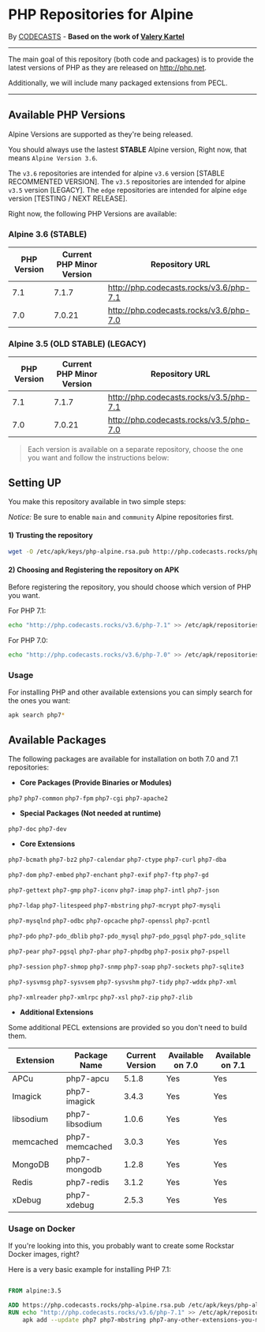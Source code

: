 # PHP Repositories for Alpine

By [CODECASTS](https://codecasts.com.br) - **Based on the work of [Valery Kartel](https://github.com/vakartel)**

---
The main goal of this repository (both code and packages) is to provide the latest versions of PHP as they are released on http://php.net.

Additionally, we will include many packaged extensions from PECL.

---

## Available PHP Versions

Alpine Versions are supported as they're being released. 

You should always use the lastest **STABLE** Alpine version, Right now, that means `Alpine Version 3.6`.

The `v3.6` repositories are intended for alpine `v3.6` version [STABLE RECOMMENTED VERSION].
The `v3.5` repositories are intended for alpine `v3.5` version [LEGACY].
The `edge` repositories are intended for alpine `edge` version [TESTING / NEXT RELEASE].


Right now, the following PHP Versions are available:

### Alpine 3.6 (STABLE)
| PHP Version | Current PHP Minor Version | Repository URL                            |
|-------------|---------------------------|-------------------------------------------|
| 7.1         | 7.1.7                     | http://php.codecasts.rocks/v3.6/php-7.1   |
| 7.0         | 7.0.21                    | http://php.codecasts.rocks/v3.6/php-7.0   |

### Alpine 3.5 (OLD STABLE) (LEGACY)
| PHP Version | Current PHP Minor Version | Repository URL                            |
|-------------|---------------------------|-------------------------------------------|
| 7.1         | 7.1.7                     | http://php.codecasts.rocks/v3.5/php-7.1   |
| 7.0         | 7.0.21                    | http://php.codecasts.rocks/v3.5/php-7.0   |

> Each version is available on a separate repository, choose the one you want and follow the instructions below:

## Setting UP

You make this repository available in two simple steps:

*Notice:* Be sure to enable `main` and `community` Alpine repositories first.

#### 1) Trusting the repository
```bash
wget -O /etc/apk/keys/php-alpine.rsa.pub http://php.codecasts.rocks/php-alpine.rsa.pub
```

#### 2) Choosing and Registering the repository on APK

Before registering the repository, you should choose which version of PHP you want.

For PHP 7.1:

```bash
echo "http://php.codecasts.rocks/v3.6/php-7.1" >> /etc/apk/repositories
```

For PHP 7.0:

```bash
echo "http://php.codecasts.rocks/v3.6/php-7.0" >> /etc/apk/repositories
```

### Usage

For installing PHP and other available extensions you can simply search for the ones you want:

```bash
apk search php7*
```


## Available Packages

The following packages are available for installation on both 7.0 and 7.1 repositories:

- **Core Packages (Provide Binaries or Modules)**

`php7` `php7-common` `php7-fpm` `php7-cgi` `php7-apache2`

- **Special Packages (Not needed at runtime)**

`php7-doc` `php7-dev`

- **Core Extensions**

`php7-bcmath` `php7-bz2` `php7-calendar` `php7-ctype` `php7-curl` `php7-dba` 

`php7-dom` `php7-embed` `php7-enchant` `php7-exif` `php7-ftp` `php7-gd` 

`php7-gettext` `php7-gmp` `php7-iconv` `php7-imap` `php7-intl` `php7-json`

`php7-ldap` `php7-litespeed` `php7-mbstring` `php7-mcrypt` `php7-mysqli`

`php7-mysqlnd` `php7-odbc` `php7-opcache` `php7-openssl` `php7-pcntl`

`php7-pdo` `php7-pdo_dblib` `php7-pdo_mysql` `php7-pdo_pgsql` `php7-pdo_sqlite`

`php7-pear` `php7-pgsql` `php7-phar` `php7-phpdbg` `php7-posix` `php7-pspell`

`php7-session` `php7-shmop` `php7-snmp` `php7-soap` `php7-sockets` `php7-sqlite3`

`php7-sysvmsg` `php7-sysvsem` `php7-sysvshm` `php7-tidy` `php7-wddx` `php7-xml` 

`php7-xmlreader` `php7-xmlrpc` `php7-xsl` `php7-zip` `php7-zlib`
  
- **Additional Extensions**

Some additional PECL extensions are provided so you don't need to build them.

| Extension | Package Name   | Current Version | Available on 7.0 | Available on 7.1 |
|-----------|----------------|-----------------|------------------|------------------|
| APCu      | php7-apcu      | 5.1.8           | Yes              | Yes              |
| Imagick   | php7-imagick   | 3.4.3           | Yes              | Yes              |
| libsodium | php7-libsodium | 1.0.6           | Yes              | Yes              |
| memcached | php7-memcached | 3.0.3           | Yes              | Yes              |
| MongoDB   | php7-mongodb   | 1.2.8           | Yes              | Yes              |
| Redis     | php7-redis     | 3.1.2           | Yes              | Yes              |
| xDebug    | php7-xdebug    | 2.5.3           | Yes              | Yes              |

### Usage on Docker

If you're looking into this, you probably want to create some Rockstar Docker images, right?

Here is a very basic example for installing PHP 7.1:

```dockerfile

FROM alpine:3.5

ADD https://php.codecasts.rocks/php-alpine.rsa.pub /etc/apk/keys/php-alpine.rsa.pub
RUN echo "http://php.codecasts.rocks/v3.6/php-7.1" >> /etc/apk/repositories && \
    apk add --update php7 php7-mbstring php7-any-other-extensions-you-may-want

```

